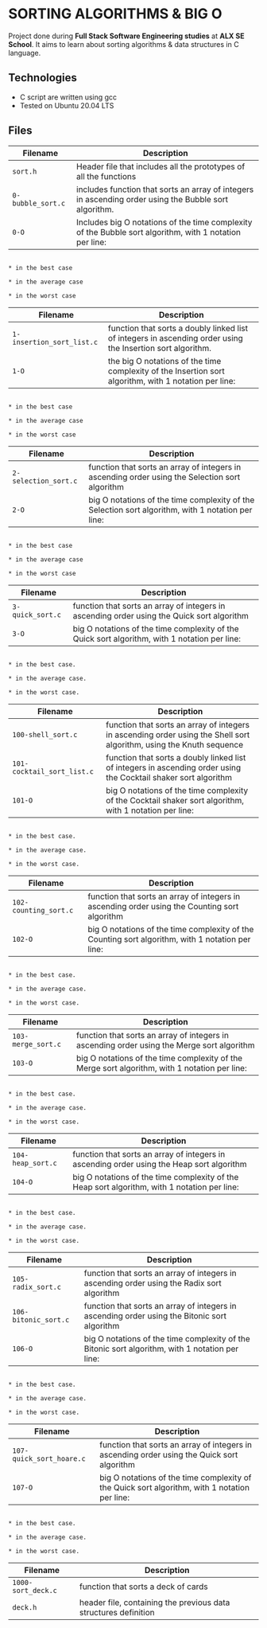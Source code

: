 # SORTING ALGORITHMS & BIG O

Project done during **Full Stack Software Engineering studies** at **ALX SE School**.
It aims to learn about sorting algorithms & data structures in C language.

## Technologies
* C script are written using gcc
* Tested on Ubuntu 20.04 LTS

## Files

| Filename          | Description |
| ----------------- | ----------- |
| `sort.h`          | Header file that includes all the prototypes of all the functions |
| `0-bubble_sort.c` | includes function that sorts an array of integers in ascending order using the Bubble sort algorithm. |
| `0-O`             | Includes big O notations of the time complexity of the Bubble sort algorithm, with 1 notation per line:
                                                                                                                 * in the best case
                                                                                                                 * in the average case
                                                                                                                 * in the worst case
| Filename                  | Description |
| ------------------------- | ----------- |
| `1-insertion_sort_list.c` | function that sorts a doubly linked list of integers in ascending order using the Insertion sort algorithm. |
| `1-O`                     | the big O notations of the time complexity of the Insertion sort algorithm, with 1 notation per line:
                                                                                                                                   * in the best case
                                                                                                                                   * in the average case
                                                                                                                                   * in the worst case
| Filename             | Description |
| -------------------- | ----------- |
| `2-selection_sort.c` | function that sorts an array of integers in ascending order using the Selection sort algorithm |
| `2-O`                | big O notations of the time complexity of the Selection sort algorithm, with 1 notation per line:
                                                                                                                          * in the best case
                                                                                                                          * in the average case
                                                                                                                          * in the worst case
| Filename         | Description |
| ---------------- | ----------- |
| `3-quick_sort.c` | function that sorts an array of integers in ascending order using the Quick sort algorithm                                              
| `3-O`            |  big O notations of the time complexity of the Quick sort algorithm, with 1 notation per line:
                                                                                                                   * in the best case.
                                                                                                                   * in the average case.
                                                                                                                   * in the worst case.
| Filename                   | Description |
| -------------------------- | ----------- |
| `100-shell_sort.c`         | function that sorts an array of integers in ascending order using the Shell sort algorithm, using the Knuth sequence |
| `101-cocktail_sort_list.c` | function that sorts a doubly linked list of integers in ascending order using the Cocktail shaker sort algorithm |
| `101-O`                    |  big O notations of the time complexity of the Cocktail shaker sort algorithm, with 1 notation per line:
                                                                                                                                       * in the best case.
                                                                                                                                       * in the average case.
                                                                                                                                       * in the worst case.
| Filename              | Description |
| --------------------- | ----------- |
| `102-counting_sort.c` | function that sorts an array of integers in ascending order using the Counting sort algorithm |
| `102-O`               | big O notations of the time complexity of the Counting sort algorithm, with 1 notation per line:
                                                                                                                          * in the best case.
                                                                                                                          * in the average case.
                                                                                                                          * in the worst case.
| Filename           | Description |
| ------------------ | ----------- |
| `103-merge_sort.c` | function that sorts an array of integers in ascending order using the Merge sort algorithm |
| `103-O`            | big O notations of the time complexity of the Merge sort algorithm, with 1 notation per line:
                                                                                                                    * in the best case.
                                                                                                                    * in the average case.
                                                                                                                    * in the worst case.
| Filename          | Description |
| ----------------- | ----------- |
| `104-heap_sort.c` | function that sorts an array of integers in ascending order using the Heap sort algorithm |
| `104-O`           |  big O notations of the time complexity of the Heap sort algorithm, with 1 notation per line:
                                                                                                                   * in the best case.
                                                                                                                   * in the average case.
                                                                                                                   * in the worst case.
| Filename             | Description |
| -------------------- | ----------- |
| `105-radix_sort.c`   | function that sorts an array of integers in ascending order using the Radix sort algorithm |
| `106-bitonic_sort.c` | function that sorts an array of integers in ascending order using the Bitonic sort algorithm |
| `106-O`              | big O notations of the time complexity of the Bitonic sort algorithm, with 1 notation per line:
                                                                                                                        * in the best case.
                                                                                                                        * in the average case.
                                                                                                                        * in the worst case.
| Filename                 | Description |
| ------------------------ | ----------- |
| `107-quick_sort_hoare.c` | function that sorts an array of integers in ascending order using the Quick sort algorithm |
| `107-O`                  | big O notations of the time complexity of the Quick sort algorithm, with 1 notation per line:
                                                                                                                          * in the best case.
                                                                                                                          * in the average case.
                                                                                                                          * in the worst case.
| Filename           | Description |
| ------------------ | ----------- |
| `1000-sort_deck.c` | function that sorts a deck of cards |
| `deck.h`           | header file, containing the previous data structures definition |
